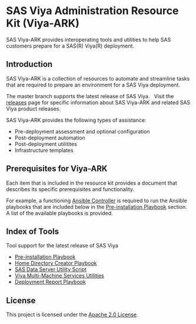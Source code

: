 # SAS Viya Administration Resource Kit (Viya-ARK)

SAS Viya-ARK provides interoperating tools and utilities to help SAS customers prepare for a SAS(R) Viya(R) deployment.

## Introduction
SAS Viya-ARK is a collection of resources to automate and streamline tasks that are required to prepare an environment for a SAS Viya deployment.

The master branch supports the latest release of SAS Viya.   Visit the [releases](releases) page for specific information about SAS Viya-ARK and related SAS Viya product releases.

SAS Viya-ARK provides the following types of assistance:

  * Pre-deployment assessment and optional configuration
  * Post-deployment automation
  * Post-deployment utilitites
  * Infrastructure templates

## Prerequisites for Viya-ARK
Each item that is included in the resource kit provides a document that describes its specific prerequisites and functionality.

For example, a functioning [Ansible Controller](http://docs.ansible.com/ansible/latest/intro_installation.html) is required to run  the Ansible playbooks that are included below in the [Pre-installation Playbook](playbooks/pre-install-playbook) section. A list of the available playbooks is provided.

## Index of Tools
Tool support for the latest release of SAS Viya

* [Pre-installation Playbook](playbooks/pre-install-playbook)
* [Home Directory Creator Playbook](playbooks/home-directory-createor)
* [SAS Data Server Utility Script](utilities/postgres/viya)
* [Viya Multi-Machine Services Utilities](playbooks/viya-mmsu)
* [Deployment Report Playbook](playbooks/deployment-report)

## License

This project is licensed under the [Apache 2.0 License](LICENSE).
